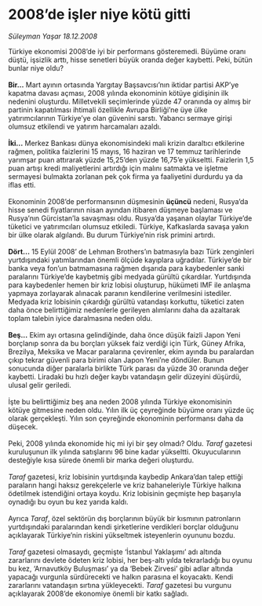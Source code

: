 # 2008’de işler niye kötü gitti

*Süleyman Yaşar 18.12.2008*

<div class="taraf_structure_2col_1zq">
<div class="margen_n">



 <p>Türkiye ekonomisi 2008’de iyi bir performans gösteremedi. Büyüme oranı düştü, işsizlik arttı, hisse senetleri büyük oranda değer kaybetti. Peki, bütün bunlar niye oldu?<b> <br/><br/>Bir...</b> Mart ayının ortasında Yargıtay Başsavcısı’nın iktidar partisi AKP’ye kapatma davası açması, 2008 yılında ekonominin kötüye gidişinin ilk nedenini oluşturdu. Milletvekili seçimlerinde yüzde 47 oranında oy almış bir partinin kapatılması ihtimali özellikle Avrupa Birliği’ne üye ülke yatırımcılarının Türkiye’ye olan güvenini sarstı. Yabancı sermaye girişi olumsuz etkilendi ve yatırım harcamaları azaldı.<b> <br/><br/>İki...</b> Merkez Bankası dünya ekonomisindeki mali krizin daraltıcı etkilerine rağmen, politika faizlerini 15 mayıs, 16 haziran ve 17 temmuz tarihlerinde yarımşar puan attırarak yüzde 15,25’den yüzde 16,75’e yükseltti. Faizlerin 1,5 puan artışı kredi maliyetlerini artırdığı için malını satmakta ve işletme sermayesi bulmakta zorlanan pek çok firma ya faaliyetini durdurdu ya da iflas etti. <br/><br/>Ekonominin 2008’de performansının düşmesinin <b>üçüncü</b> nedeni, Rusya’da hisse senedi fiyatlarının nisan ayından itibaren düşmeye başlaması ve Rusya’nın Gürcistan’la savaşması oldu. Rusya’da yaşanan olaylar Türkiye’de tüketici ve yatırımcıları olumsuz etkiledi. Türkiye, Kafkaslarda savaşa yakın bir ülke olarak algılandı. Bu durum Türkiye’nin risk primini artırdı.<b> <br/><br/>Dört...</b> 15 Eylül 2008’ de Lehman Brothers’ın batmasıyla bazı Türk zenginleri yurtdışındaki yatımlarından önemli ölçüde kayıplara uğradılar. Türkiye’de bir banka veya fon’un batmamasına rağmen dışarıda para kaybedenler sanki paralarını Türkiye’de kaybetmiş gibi medyada gürültü çıkardılar. Yurtdışında para kaybedenler hemen bir kriz lobisi oluşturup, hükümeti IMF ile anlaşma yapmaya zorlayarak alınacak paranın kendilerine verilmesini istediler. Medyada kriz lobisinin çıkardığı gürültü vatandaşı korkuttu, tüketici zaten daha önce belirttiğimiz nedenlerle gerileyen alımlarını daha da azaltarak toplam talebin iyice daralmasına neden oldu.<b> <br/><br/>Beş...</b> Ekim ayı ortasına gelindiğinde, daha önce düşük faizli Japon Yeni borçlanıp sonra da bu borçları yüksek faiz verdiği için Türk, Güney Afrika, Brezilya, Meksika ve Macar paralarına çevirenler, ekim ayında bu paralardan çıkıp tekrar güvenli para birimi olan Japon Yeni’ne döndüler. Bunun sonucunda diğer paralarla birlikte Türk parası da yüzde 30 oranında değer kaybetti. Liradaki bu hızlı değer kaybı vatandaşın gelir düzeyini düşürdü, ulusal gelir geriledi. <br/><br/>İşte bu belirttiğimiz beş ana neden 2008 yılında Türkiye ekonomisinin kötüye gitmesine neden oldu. Yılın ilk üç çeyreğinde büyüme oranı yüzde üç olarak gerçekleşti. Yılın son çeyreğinde ekonominin performansı daha da düşecek. <br/><br/>Peki, 2008 yılında ekonomide hiç mi iyi bir şey olmadı? Oldu. <i>Taraf</i> gazetesi kuruluşunun ilk yılında satışlarını 96 bine kadar yükseltti. Okuyucularının desteğiyle kısa sürede önemli bir marka değeri oluşturdu. <i><br/><br/>Taraf</i> gazetesi, kriz lobisinin yurtdışında kaybedip Ankara’dan talep ettiği paraların hangi haksız gerekçelerle ve kriz bahaneleriyle Türkiye halkına ödetilmek istendiğini ortaya koydu. Kriz lobisinin geçmişte hep başarıyla oynadığı bu oyun bu kez yarıda kaldı. <br/><br/>Ayrıca <i>Taraf</i>, özel sektörün dış borçlarının büyük bir kısmının patronların yurtdışındaki paralarından kendi şirketlerine verdikleri borçlar olduğunu açıklayarak Türkiye’nin riskini yükseltmek isteyenlerin oyununu bozdu. <i><br/><br/>Taraf</i> gazetesi olmasaydı, geçmişte ‘İstanbul Yaklaşımı’ adı altında zararlarını devlete ödeten kriz lobisi, her beş-altı yılda tekrarladığı bu oyunu bu kez, ‘Arnavutköy Buluşması’ ya da ‘Bebek Zirvesi’ gibi adlar altında yapacağı vurgunla sürdürecekti ve halkın parasına el koyacaktı. Kendi zararlarını vatandaşın sırtına yükleyecekti. <i>Taraf</i> gazetesi bu vurgunu açıklayarak 2008’de ekonomiye önemli bir katkı sağladı.</p>

<br/>


<div id="taraf_not">
</div>

</div>


</div>
